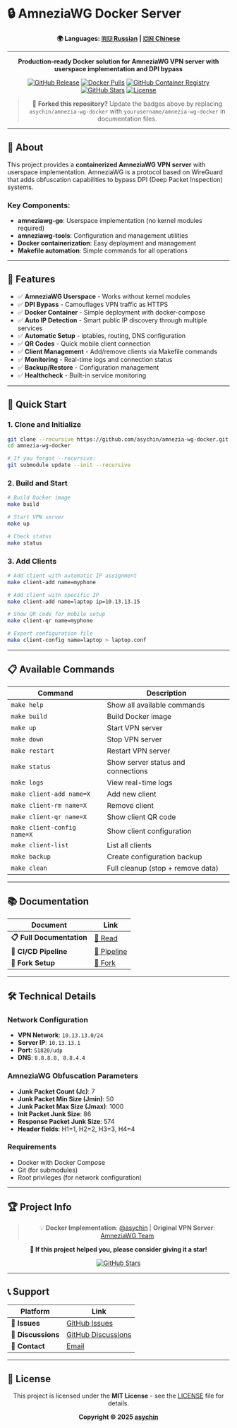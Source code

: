 # 🔒 AmneziaWG Docker Server

<div align="center">

**🌍 Languages: [🇷🇺 Russian](docs/ru/README.md) | [🇨🇳 Chinese](docs/zh/README.md)**

---

**Production-ready Docker solution for AmneziaWG VPN server with userspace implementation and DPI bypass**

[![GitHub Release](https://img.shields.io/github/v/release/asychin/amnezia-wg-docker?style=flat-square&logo=github)](https://github.com/asychin/amnezia-wg-docker/releases)
[![Docker Pulls](https://img.shields.io/docker/pulls/asychin/amnezia-wg-docker?style=flat-square&logo=docker)](https://hub.docker.com/r/asychin/amnezia-wg-docker)
[![GitHub Container Registry](https://img.shields.io/badge/ghcr.io-asychin%2Famnezia--wg--docker-blue?style=flat-square&logo=docker)](https://ghcr.io/asychin/amnezia-wg-docker)
[![GitHub Stars](https://img.shields.io/github/stars/asychin/amnezia-wg-docker?style=flat-square&logo=github)](https://github.com/asychin/amnezia-wg-docker/stargazers)
[![License](https://img.shields.io/badge/license-MIT-blue?style=flat-square)](LICENSE)

> 🍴 **Forked this repository?** Update the badges above by replacing `asychin/amnezia-wg-docker` with `yourusername/amnezia-wg-docker` in documentation files.

</div>

---

## 📖 About

This project provides a **containerized AmneziaWG VPN server** with userspace implementation. AmneziaWG is a protocol based on WireGuard that adds obfuscation capabilities to bypass DPI (Deep Packet Inspection) systems.

### Key Components:
- **amneziawg-go**: Userspace implementation (no kernel modules required)
- **amneziawg-tools**: Configuration and management utilities  
- **Docker containerization**: Easy deployment and management
- **Makefile automation**: Simple commands for all operations

---

## 🌟 Features

- ✅ **AmneziaWG Userspace** - Works without kernel modules
- ✅ **DPI Bypass** - Camouflages VPN traffic as HTTPS  
- ✅ **Docker Container** - Simple deployment with docker-compose
- ✅ **Auto IP Detection** - Smart public IP discovery through multiple services
- ✅ **Automatic Setup** - iptables, routing, DNS configuration
- ✅ **QR Codes** - Quick mobile client connection
- ✅ **Client Management** - Add/remove clients via Makefile commands
- ✅ **Monitoring** - Real-time logs and connection status
- ✅ **Backup/Restore** - Configuration management
- ✅ **Healthcheck** - Built-in service monitoring

---

## 🚀 Quick Start

### 1. Clone and Initialize

```bash
git clone --recursive https://github.com/asychin/amnezia-wg-docker.git
cd amnezia-wg-docker

# If you forgot --recursive:
git submodule update --init --recursive
```

### 2. Build and Start

```bash
# Build Docker image
make build

# Start VPN server
make up

# Check status
make status
```

### 3. Add Clients

```bash
# Add client with automatic IP assignment
make client-add name=myphone

# Add client with specific IP
make client-add name=laptop ip=10.13.13.15

# Show QR code for mobile setup
make client-qr name=myphone

# Export configuration file
make client-config name=laptop > laptop.conf
```

---

## 📋 Available Commands

| Command | Description |
|---------|-------------|
| `make help` | Show all available commands |
| `make build` | Build Docker image |
| `make up` | Start VPN server |
| `make down` | Stop VPN server |
| `make restart` | Restart VPN server |
| `make status` | Show server status and connections |
| `make logs` | View real-time logs |
| `make client-add name=X` | Add new client |
| `make client-rm name=X` | Remove client |
| `make client-qr name=X` | Show client QR code |
| `make client-config name=X` | Show client configuration |
| `make client-list` | List all clients |
| `make backup` | Create configuration backup |
| `make clean` | Full cleanup (stop + remove data) |

---

## 📚 Documentation

| Document | Link |
|----------|------|
| **📋 Full Documentation** | [📖 Read](docs/en/README.md) |
| **🔄 CI/CD Pipeline** | [🔄 Pipeline](docs/en/pipeline.md) |
| **🍴 Fork Setup** | [🍴 Fork](docs/en/fork-setup.md) |

---

## 🛠️ Technical Details

### Network Configuration
- **VPN Network**: `10.13.13.0/24`
- **Server IP**: `10.13.13.1`
- **Port**: `51820/udp`
- **DNS**: `8.8.8.8, 8.8.4.4`

### AmneziaWG Obfuscation Parameters
- **Junk Packet Count (Jc)**: 7
- **Junk Packet Min Size (Jmin)**: 50
- **Junk Packet Max Size (Jmax)**: 1000
- **Init Packet Junk Size**: 86
- **Response Packet Junk Size**: 574
- **Header fields**: H1=1, H2=2, H3=3, H4=4

### Requirements
- Docker with Docker Compose
- Git (for submodules)
- Root privileges (for network configuration)

---

## 🏆 Project Info

<div align="center">

> 💡 **Docker Implementation**: [@asychin](https://github.com/asychin) | **Original VPN Server**: [AmneziaWG Team](https://github.com/amnezia-vpn)

**🌟 If this project helped you, please consider giving it a star!**

[![GitHub Stars](https://img.shields.io/github/stars/asychin/amnezia-wg-docker?style=for-the-badge&logo=github)](https://github.com/asychin/amnezia-wg-docker/stargazers)

</div>

---

## 📞 Support

<div align="center">

| Platform | Link |
|----------|------|
| 🐛 **Issues** | [GitHub Issues](https://github.com/asychin/amnezia-wg-docker/issues) |
| 💬 **Discussions** | [GitHub Discussions](https://github.com/asychin/amnezia-wg-docker/discussions) |
| 📧 **Contact** | [Email](mailto:asychin@users.noreply.github.com) |

</div>

---

## 📄 License

<div align="center">

This project is licensed under the **MIT License** - see the [LICENSE](LICENSE) file for details.

**Copyright © 2025 [asychin](https://github.com/asychin)**

</div>

